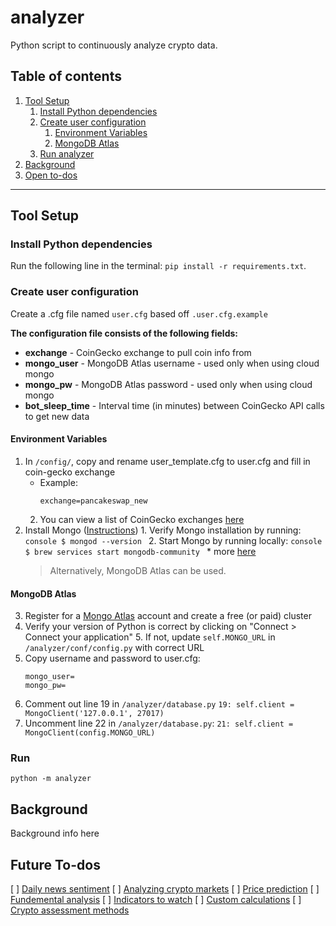 # analyzer

Python script to continuously analyze crypto data.

## Table of contents

1. [Tool Setup](#tool-setup)
   1. [Install Python dependencies](#Install-Python-dependencies)
   2. [Create user configuration](#Create-user-configuration)
      1. [Environment Variables](#Environment-Variables)
      2. [MongoDB Atlas](#MongoDB-Atlas)
   3. [Run analyzer](#Run)
2. [Background](#Background)
3. [Open to-dos](#future-to-dos)

---

## Tool Setup

### Install Python dependencies

Run the following line in the terminal: `pip install -r requirements.txt`.

### Create user configuration

Create a .cfg file named `user.cfg` based off `.user.cfg.example`

**The configuration file consists of the following fields:**

- **exchange** - CoinGecko exchange to pull coin info from
- **mongo_user** - MongoDB Atlas username - used only when using cloud mongo
- **mongo_pw** - MongoDB Atlas password - used only when using cloud mongo
- **bot_sleep_time** - Interval time (in minutes) between CoinGecko API calls to get new data

#### Environment Variables

1.  In `/config/`, copy and rename user_template.cfg to user.cfg and fill in coin-gecko exchange
    - Example:
      ```console
      exchange=pancakeswap_new
      ```
    2.  You can view a list of CoinGecko exchanges [here](https://api.coingecko.com/api/v3/exchanges/list)
2.  Install Mongo ([Instructions](https://docs.mongodb.com/guides/server/install/)) 1. Verify Mongo installation by running:
    `console $ mongod --version ` 2. Start Mongo by running locally:
    `console $ brew services start mongodb-community ` \* more [here](https://docs.mongodb.com/manual/tutorial/install-mongodb-on-os-x/)
    > Alternatively, MongoDB Atlas can be used.

#### MongoDB Atlas

3.  Register for a [Mongo Atlas](https://www.mongodb.com/cloud/atlas/register) account and create a free (or paid) cluster
4.  Verify your version of Python is correct by clicking on "Connect > Connect your application" 5. If not, update `self.MONGO_URL` in `/analyzer/conf/config.py` with correct URL
5.  Copy username and password to user.cfg:
    ```
    mongo_user=
    mongo_pw=
    ```
6.  Comment out line 19 in `/analyzer/database.py`
    `19: self.client = MongoClient('127.0.0.1', 27017)`
7.  Uncomment line 22 in `/analyzer/database.py`:
    `21: self.client = MongoClient(config.MONGO_URL)`

### Run

```shell
python -m analyzer
```

## Background

Background info here

## Future To-dos

[ ] [Daily news sentiment](https://www.cryptomaton.org/2021/04/05/how-to-analyse-daily-news-sentiment-for-cryptocurrency-with-python/)
[ ] [Analyzing crypto markets](https://blog.patricktriest.com/analyzing-cryptocurrencies-python/)
[ ] [Price prediction](https://towardsdatascience.com/demystifying-cryptocurrency-price-prediction-5fb2b504a110?gi=f6a5372b8e94)
[ ] [Fundemental analysis](https://academy.binance.com/en/articles/a-guide-to-cryptocurrency-fundamental-analysis)
[ ] [Indicators to watch](https://tradecraftjake.medium.com/cryptoasset-fundamental-analysis-7-indicators-ratios-to-watch-470c56076c2e)
[ ] [Custom calculations](https://hackernoon.com/advanced-cryptocurrency-market-analysis-via-custom-calculations-ih1j3xix)
[ ] [Crypto assessment methods](https://towardsdatascience.com/simple-method-to-assess-your-next-crypto-investment-9443f56ee4bf)
